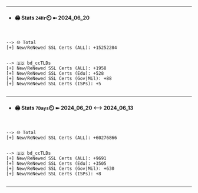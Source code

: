 

---
- #### 🖨️ **Stats** `24Hr`⏲️ ➼ 2024_06_20
```console


--> 🌐 Total
[+] New/ReNewed SSL Certs (ALL): +15252284


--> 🇧🇩 bd_ccTLDs
[+] New/ReNewed SSL Certs (ALL): +1958
[+] New/ReNewed SSL Certs (Edu): +528
[+] New/ReNewed SSL Certs (Gov|Mil): +88
[+] New/ReNewed SSL Certs (ISPs): +5


```

---
- #### 🖨️ **Stats** `7Days`⏲️ ➼ 2024_06_20 <--> 2024_06_13
```console


--> 🌐 Total
[+] New/ReNewed SSL Certs (ALL): +60276866


--> 🇧🇩 bd_ccTLDs
[+] New/ReNewed SSL Certs (ALL): +9691
[+] New/ReNewed SSL Certs (Edu): +3505
[+] New/ReNewed SSL Certs (Gov|Mil): +630
[+] New/ReNewed SSL Certs (ISPs): +8


```

---


